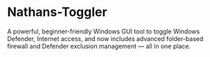 # Nathans-Toggler
A powerful, beginner-friendly Windows GUI tool to toggle Windows Defender, Internet access, and now includes advanced folder-based firewall and Defender exclusion management — all in one place.
